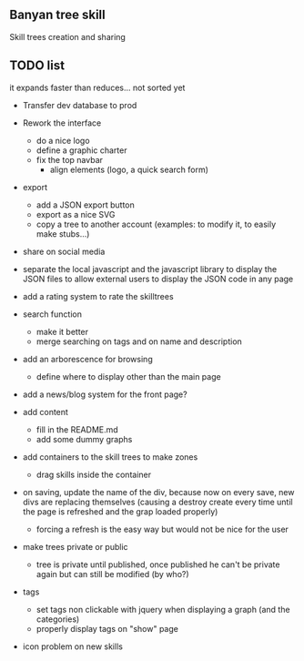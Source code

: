 Banyan tree skill
-----------------

Skill trees creation and sharing


TODO list
--
it expands faster than reduces...
not sorted yet

- Transfer dev database to prod

- Rework the interface
	- do a nice logo
	- define a graphic charter
	- fix the top navbar
		- align elements (logo, a quick search form)

- export
	- add a JSON export button
	- export as a nice SVG
	- copy a tree to another account (examples: to modify it, to easily make stubs...)
	
- share on social media
	
- separate the local javascript and the javascript library to display the JSON files to allow external users to display the JSON code in any page

- add a rating system to rate the skilltrees

- search function
	- make it better
	- merge searching on tags and on name and description
	
- add an arborescence for browsing
	- define where to display other than the main page
	
- add a news/blog system for the front page?

- add content
	- fill in the README.md
	- add some dummy graphs

- add containers to the skill trees to make zones
	- drag skills inside the container
	
- on saving, update the name of the div, because now on every save, new divs are replacing themselves (causing a destroy create every time until the page is refreshed and the grap loaded properly)
	- forcing a refresh is the easy way but would not be nice for the user
	
- make trees private or public
	- tree is private until published, once published he can't be private again but can still be modified (by who?)

- tags
	- set tags non clickable with jquery when displaying a graph (and the categories)
	- properly display tags on "show" page

- icon problem on new skills

